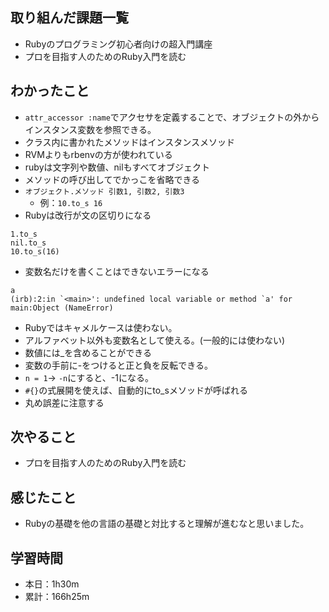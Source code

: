 ## 取り組んだ課題一覧
- Rubyのプログラミング初心者向けの超入門講座
- プロを目指す人のためのRuby入門を読む
## わかったこと
- `attr_accessor :name`でアクセサを定義することで、オブジェクトの外からインスタンス変数を参照できる。
- クラス内に書かれたメソッドはインスタンスメソッド
- RVMよりもrbenvの方が使われている
- rubyは文字列や数値、nilもすべてオブジェクト
- メソッドの呼び出してでかっこを省略できる
- `オブジェクト.メソッド 引数1, 引数2, 引数3`
  - 例：`10.to_s 16`
- Rubyは改行が文の区切りになる
```
1.to_s
nil.to_s
10.to_s(16) 
```
- 変数名だけを書くことはできないエラーになる
```
a
(irb):2:in `<main>': undefined local variable or method `a' for main:Object (NameError)
```
- Rubyではキャメルケースは使わない。
- アルファベット以外も変数名として使える。(一般的には使わない)
- 数値には_を含めることができる
- 変数の手前に-をつけると正と負を反転できる。
- `n = 1`→ `-n`にすると、-1になる。
- `#{}`の式展開を使えば、自動的にto_sメソッドが呼ばれる
- 丸め誤差に注意する
## 次やること
- プロを目指す人のためのRuby入門を読む
## 感じたこと
- Rubyの基礎を他の言語の基礎と対比すると理解が進むなと思いました。
## 学習時間
- 本日：1h30m
- 累計：166h25m

